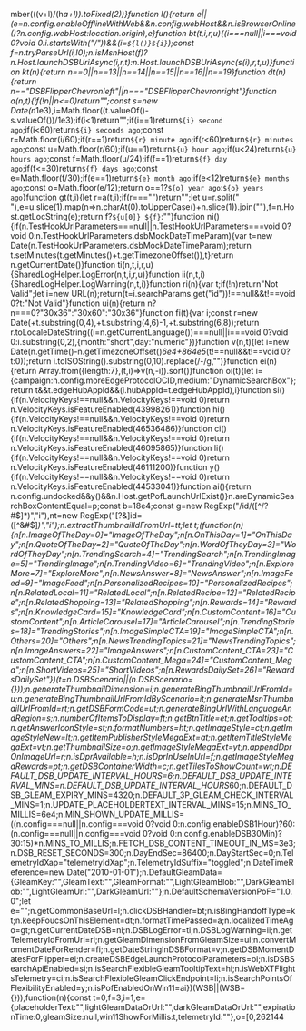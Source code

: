 mber(((v+l)/(h*a+l)).toFixed(2))}function l(){return e||(e=n.config.enableOfflineWithWeb&&n.config.webHost&&n.isBrowserOnline()?n.config.webHost:location.origin),e}function bt(t,i,r,u){(i===null||i===void 0?void 0:i.startsWith("/"))&&(i=`${l()}${i}`);const f=n.tryParseUrl(i,!0);n.isMsnHost(f)?n.Host.launchDSBUriAsync(i,r,t):n.Host.launchDSBUriAsync(s(i),r,t,u)}function kt(n){return n==0||n==13||n==14||n==15||n==16||n==19}function dt(n){return n=="DSBFlipperChevronleft"||n==="DSBFlipperChevronright"}function a(n,t){if(!n||n<=0)return"";const s=new Date(n*1e3),i=Math.floor((t.valueOf()-s.valueOf())/1e3);if(i<1)return"";if(i==1)return`${i} second ago`;if(i<60)return`${i} seconds ago`;const r=Math.floor(i/60);if(r==1)return`${r} minute ago`;if(r<60)return`${r} minutes ago`;const u=Math.floor(r/60);if(u==1)return`${u} hour ago`;if(u<24)return`${u} hours ago`;const f=Math.floor(u/24);if(f==1)return`${f} day ago`;if(f<=30)return`${f} days ago`;const e=Math.floor(f/30);if(e==1)return`${e} month ago`;if(e<12)return`${e} months ago`;const o=Math.floor(e/12);return o==1?`${o} year ago`:`${o} years ago`}function gt(t,i){let r=a(t,i);if(r==="")return"";let u=r.split(" "),e=u.slice(1).map(n=>n.charAt(0).toUpperCase()+n.slice(1)).join(""),f=n.Host.getLocString(e);return f?`${u[0]} ${f}`:""}function ni(){if(n.TestHookUrlParameters===null||n.TestHookUrlParameters===void 0?void 0:n.TestHookUrlParameters.dsbMockDateTimeParam){var t=new Date(n.TestHookUrlParameters.dsbMockDateTimeParam);return t.setMinutes(t.getMinutes()+t.getTimezoneOffset()),t}return n.getCurrentDate()}function ti(n,t,i,r,u){SharedLogHelper.LogError(n,t,i,r,u)}function ii(n,t,i){SharedLogHelper.LogWarning(n,t,i)}function ri(n){var t;if(!n)return"Not Valid";let i=new URL(n);return(t=i.searchParams.get("id"))!==null&&t!==void 0?t:"Not Valid"}function ui(n){return n?n===0?"30x36":"30x60":"30x36"}function fi(t){var i;const r=new Date(+t.substring(0,4),+t.substring(4,6)-1,+t.substring(6,8));return r.toLocaleDateString((i=n.getCurrentLanguage())===null||i===void 0?void 0:i.substring(0,2),{month:"short",day:"numeric"})}function v(n,t){let i=new Date(n.getTime()-n.getTimezoneOffset()*6e4+864e5*(t!==null&&t!==void 0?t:0));return i.toISOString().substring(0,10).replace(/-/g,"")}function ei(n){return Array.from({length:7},(t,i)=>v(n,-i)).sort()}function oi(t){let i={campaign:n.config.moreEdgeProtocolOCID,medium:"DynamicSearchBox"};return t&&t.edgeHubAppId&&(i.hubAppId=t.edgeHubAppId),i}function si(){if(n.VelocityKeys!==null&&n.VelocityKeys!==void 0)return n.VelocityKeys.isFeatureEnabled(43998261)}function hi(){if(n.VelocityKeys!==null&&n.VelocityKeys!==void 0)return n.VelocityKeys.isFeatureEnabled(46536486)}function ci(){if(n.VelocityKeys!==null&&n.VelocityKeys!==void 0)return n.VelocityKeys.isFeatureEnabled(46095865)}function li(){if(n.VelocityKeys!==null&&n.VelocityKeys!==void 0)return n.VelocityKeys.isFeatureEnabled(46111200)}function y(){if(n.VelocityKeys!==null&&n.VelocityKeys!==void 0)return n.VelocityKeys.isFeatureEnabled(44533041)}function ai(){return n.config.undocked&&y()&&n.Host.getPofLaunchUrlExist()}n.areDynamicSearchBoxContentEqual=p;const b=18e4;const g=new RegExp("/id/([^/?#$]*)","i"),nt=new RegExp("[?&]id=([^&#$]*)","i");n.extractThumbnailIdFromUrl=tt;let t;(function(n){n[n.ImageOfTheDay=0]="ImageOfTheDay";n[n.OnThisDay=1]="OnThisDay";n[n.QuoteOfTheDay=2]="QuoteOfTheDay";n[n.WordOfTheyDay=3]="WordOfTheyDay";n[n.TrendingSearch=4]="TrendingSearch";n[n.TrendingImage=5]="TrendingImage";n[n.TrendingVideo=6]="TrendingVideo";n[n.ExploreMore=7]="ExploreMore";n[n.NewsAnswer=8]="NewsAnswer";n[n.ImageFeed=9]="ImageFeed";n[n.PersonalizedRecipes=10]="PersonalizedRecipes";n[n.RelatedLocal=11]="RelatedLocal";n[n.RelatedRecipe=12]="RelatedRecipe";n[n.RelatedShopping=13]="RelatedShopping";n[n.Rewards=14]="Rewards";n[n.KnowledgeCard=15]="KnowledgeCard";n[n.CustomContent=16]="CustomContent";n[n.ArticleCarousel=17]="ArticleCarousel";n[n.TrendingStories=18]="TrendingStories";n[n.ImageSimpleCTA=19]="ImageSimpleCTA";n[n.Others=20]="Others";n[n.NewsTrendingTopics=21]="NewsTrendingTopics";n[n.ImageAnswers=22]="ImageAnswers";n[n.CustomContent_CTA=23]="CustomContent_CTA";n[n.CustomContent_Mega=24]="CustomContent_Mega";n[n.ShortVideos=25]="ShortVideos";n[n.RewardsDailySet=26]="RewardsDailySet"})(t=n.DSBScenario||(n.DSBScenario={}));n.generateThumbnailDimension=i;n.generateBingThumbnailUrlFromId=u;n.generateBingThumbnailUrlFromIdByScenario=it;n.generateMsnThumbnailUrlFromId=rt;n.getDSBFormCode=ut;n.generateBingUrlWithLanguageAndRegion=s;n.numberOfItemsToDisplay=ft;n.getBtnTitle=et;n.getTooltips=ot;n.getAnswerIconStyle=st;n.formatNumbers=ht;n.getImageStyle=ct;n.getImageStyleNew=lt;n.getItemPublisherStyleMegaExt=at;n.getItemTitleStyleMegaExt=vt;n.getThumbnailSize=o;n.getImageStyleMegaExt=yt;n.appendDprOnImageUrl=r;n.isDprAvailable=h;n.isDprInUseInUrl=f;n.getImageStyleMegaRewards=pt;n.getDSBContainerWidth=c;n.getTilesToShowCount=wt;n.DEFAULT_DSB_UPDATE_INTERVAL_HOURS=6;n.DEFAULT_DSB_UPDATE_INTERVAL_MINS=n.DEFAULT_DSB_UPDATE_INTERVAL_HOURS*60;n.DEFAULT_DSB_GLEAM_EXPIRY_MINS=4320;n.DEFAULT_3P_GLEAM_CHECK_INTERVAL_MINS=1;n.UPDATE_PLACEHOLDERTEXT_INTERVAL_MINS=15;n.MINS_TO_MILLIS=6e4;n.MIN_SHOWN_UPDATE_MILLIS=((n.config===null||n.config===void 0?void 0:n.config.enableDSB1Hour)?60:(n.config===null||n.config===void 0?void 0:n.config.enableDSB30Min)?30:15)*n.MINS_TO_MILLIS;n.FETCH_DSB_CONTENT_TIMEOUT_IN_MS=3e3;n.DSB_RESET_SECONDS=300;n.DayEndSec=86400;n.DayStartSec=0;n.TelemetryIdXap="telemetryIdXap";n.TelemetryIdSuffix="toggled";n.DateTimeReference=new Date("2010-01-01");n.DefaultGleamData={GleamKey:"",GleamText:"",GleamFormat:"",LightGleamBlob:"",DarkGleamBlob:"",LightGleamUrl:"",DarkGleamUrl:""};n.DefaultSchemaVersionPoF="1.0.0";let e="";n.getCommonBaseUrl=l;n.clickDSBHandler=bt;n.isBingHandoffType=kt;n.keepFoucsOnThisElement=dt;n.formatTimePassed=a;n.localizedTimeAgo=gt;n.getCurrentDateDSB=ni;n.DSBLogError=ti;n.DSBLogWarning=ii;n.getTelemetryIdFromUrl=ri;n.getGleamDimensionFromGleamSize=ui;n.convertMomentDateForRender=fi;n.getDateStringInDSBFormat=v;n.getDSBMomentDatesForFlipper=ei;n.createDSBEdgeLaunchProtocolParameters=oi;n.isDSBSearchApiEnabled=si;n.isSearchFlexibleGleamTooltipText=hi;n.isWebXTFlightsTelemetry=ci;n.isSearchFlexibleGleamClickEndpoint=li;n.isSearchPointsOfFlexibilityEnabled=y;n.isPofEnabledOnWin11=ai})(WSB||(WSB={})),function(n){const t=0,f=3,i=1,e={placeholderText:"",lightGleamDataOrUrl:"",darkGleamDataOrUrl:"",expirationTime:0,gleamSize:null,win11ShowForMillis:t,telemetryId:""},o=[0,262144
